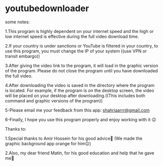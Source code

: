 # youtubedownloader
some notes:

1.This program is highly dependent on your internet speed and the high or low internet speed is effective during the full video download time.

2.If your country is under sanctions or YouTube is filtered in your country, to use this program, you must change the IP of your system ((use VPN or transit embargo))

3.After giving the video link to the program, it will load in the graphic version of the program. Please do not close the program until you have downloaded the full video.

4.After downloading the video is saved in the directory where the program is located. For example, if the program is on the desktop screen, the video will be placed on your desktop after downloading.((This includes both command and graphic versions of the program))

5-Please email me your feedback from this app: shahriaarrr@gmail.com

6-Finally, I hope you use this program properly and enjoy working with it 😉

Thanks to:

1.Special thanks to Amir Hossein for his good advice🙏 (We made the graphic background app orange for him😉)

2.Also, my dear friend Matin, for his good education and help that he gave me🙏

